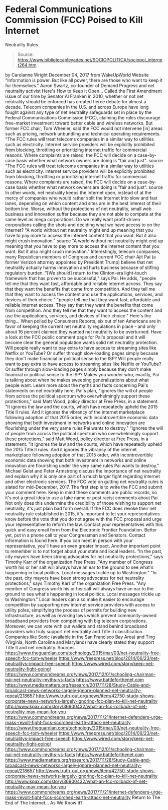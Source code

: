 # Federal Communications Commission (FCC) Poised to Kill Internet 
Neutrality Rules

> Source: https://www.bibliotecapleyades.net/SOCIOPOLITICA/sociopol_internet264.htm

by Carolanne Wright December 04, 2017 from WakeUpWorld Website
"Information is power.
But like all power,
there are those who want to keep it
for themselves."
Aaron Swartz,
co-founder of Demand Progress
and net neutrality activist
Here's How to Keep it Open...
Called the First Amendment issue of our time by Senator Al Franken in 2010, whether or not net neutrality should be enforced has created fierce debate for almost a decade.
Telecom companies in the U.S. and across Europe have long fought against any type of net neutrality safeguards set in place by the Federal Communications Commission (FCC), claiming the rules discourage free-market investment toward better cable and wireless networks.
But former FCC chair, Tom Wheeler, said the FCC would not intervene [in] areas such as pricing, network unbundling and technical operating requirements.
"The FCC rules will treat telecoms companies in a similar way to utilities such as electricity. Internet service providers will be explicitly prohibited from blocking, throttling or prioritizing internet traffic for commercial reasons. Where complaints are raised, the FCC will decide on a case-by-case basis whether what network owners are doing is "fair and just". source
"The FCC rules will treat telecoms companies in a similar way to utilities such as electricity. Internet service providers will be explicitly prohibited from blocking, throttling or prioritizing internet traffic for commercial reasons.
Where complaints are raised, the FCC will decide on a case-by-case basis whether what network owners are doing is "fair and just".
source
In other words, net neutrality keeps the Internet open, instead of at the mercy of companies who would rather split the Internet into slow and fast lanes, depending on which content and sites are in the best interest of their bottom line.
Worse, without the protections of net neutrality, small web business and innovation suffer because they are not able to compete at the same level as mega corporations.
Do we really want profit-driven corporations calling the shots and deciding what we have access to on the Internet?
"A world without net neutrality might end up meaning that you have to pay more to access the internet content that you want. But it also might crush innovation." source
"A world without net neutrality might end up meaning that you have to pay more to access the internet content that you want. But it also might crush innovation."
Interestingly, telecom companies, many Republican members of Congress and current FCC chair Ajit Pai (a former Verizon attorney appointed by President Trump) believe that net neutrality actually harms innovation and hurts business because of stifling regulatory burden.
"[We should] return to the Clinton-era light-touch framework that has proven to be successful," says Pai.
He adds,
"people tell me that they want fast, affordable and reliable internet access. They say that they want the benefits that come from competition. And they tell me that they want to access the content and use the applications, services, and devices of their choice."
"people tell me that they want fast, affordable and reliable internet access.
They say that they want the benefits that come from competition. And they tell me that they want to access the content and use the applications, services, and devices of their choice."
Here's the thing...
When polled by Consumers Reports, six out of ten Americans are in favor of keeping the current net neutrality regulations in place - and only about 16 percent claimed they wanted net neutrality to be overturned.
Have a look at the FCC public comment page for Pai's proposal and it will become clear the general population wants solid net neutrality protection.
Will people really want to pay extra to have access to streaming sites like Netflix or YouTube? Or suffer through slow-loading pages simply because they don't make financial or political sense to the ISP?
Will people really want to pay extra to have access to streaming sites like Netflix or YouTube?
Or suffer through slow-loading pages simply because they don't make financial or political sense to the ISP?
Makes you wonder who, exactly, Pai is talking about when he makes sweeping generalizations about what people want.
Learn more about the myths and facts concerning Pai's statements on net neutrality here.
Pai's plan,
"ignores the will of people from across the political spectrum who overwhelmingly support these protections," said Matt Wood, policy director at Free Press, in a statement. "It ignores the law and the courts, which have repeatedly upheld the 2015 Title II rules. And it ignores the vibrancy of the internet marketplace following adoption of that 2015 order, with incontrovertible economic data showing that both investment in networks and online innovation are flourishing under the very same rules Pai wants to destroy."
"ignores the will of people from across the political spectrum who overwhelmingly support these protections," said Matt Wood, policy director at Free Press, in a statement.
"It ignores the law and the courts, which have repeatedly upheld the 2015 Title II rules.
And it ignores the vibrancy of the internet marketplace following adoption of that 2015 order, with incontrovertible economic data showing that both investment in networks and online innovation are flourishing under the very same rules Pai wants to destroy."
Michael Geist and Peter Armstrong
discuss the importance of net neutrality
and explain why it is only one part
of a much larger fight regarding internet
and other electronic services.
The FCC vote on gutting net neutrality rules is slated for mid-December, 2017.
The first step is to write the FCC and submit your comment here.
Keep in mind these comments are public records, so it's not a great idea to use a fake name or post racist comments about Pai. Not only does this undermine the credibility of those wishing to support net neutrality, it's just plain bad form overall.
If the FCC does revoke their net neutrality rule established in 2015, it's important to let your representatives know before the vote that you do not agree with the FCC proposal and urge your representative to reform the law.
Contact your representatives with this quick and easy email form from the Electronic Frontier Foundation.
Better yet, put in a phone call to your Congressman and Senators. Contact information is found here. If you can meet in person with your representative, you'll have an even greater impact.
Another important point to remember is to not forget about your state and local leaders.
"In the past, city mayors have been strong advocates for net neutrality protections," says Timothy Karr of the organization Free Press. "Any member of Congress worth his or her salt will always have an ear to the ground to see what's happening in local politics. Local messages trickle up to Washington."
"In the past, city mayors have been strong advocates for net neutrality protections," says Timothy Karr of the organization Free Press.
"Any member of Congress worth his or her salt will always have an ear to the ground to see what's happening in local politics. Local messages trickle up to Washington."
Local leaders can also make it easier to encourage competition by supporting new internet service providers with access to utility poles, simplifying the process of permits for building new infrastructure, as well as revoking laws which prevent community-owned broadband providers from competing with big telecom corporations.
Moreover, we can vote with our wallets and stand behind broadband providers who truly support net neutrality and Title II classification.
Companies like Sonic (available in the San Francisco Bay Area) and Ting (Virginia, North Carolina and Maryland) have clearly stated they support Title II and net neutrality.
Sources
https://www.theguardian.com/technology/2015/mar/03/net-neutrality-free-speech-fcc-tom-wheeler https://www.freepress.net/blog/2014/06/23/net-neutralitys-impact-free-speech https://www.wired.com/story/keep-net-neutrality-fight-going/ https://www.commondreams.org/views/2017/12/01/schooling-chairman-pai-net-neutrality-myths-vs-facts https://www.battleforthenet.com https://www.mediamatters.org/research/2017/11/28/Study-Cable-and-broadcast-news-networks-largely-ignore-planned-net-neutrality-repeal/218657 http://www.truth-out.org/news/item/42750-study-shows-corporate-news-networks-largely-ignoring-fcc-plan-to-kill-net-neutrality http://www.kpax.com/story/36900432/what-an-fcc-rollback-of-net-neutrality-may-mean-for-you https://www.commondreams.org/news/2017/11/21/internet-defenders-urge-mass-revolt-fight-fccs-scorched-earth-attack-net-neutrality
https://www.theguardian.com/technology/2015/mar/03/net-neutrality-free-speech-fcc-tom-wheeler
https://www.freepress.net/blog/2014/06/23/net-neutralitys-impact-free-speech
https://www.wired.com/story/keep-net-neutrality-fight-going/
https://www.commondreams.org/views/2017/12/01/schooling-chairman-pai-net-neutrality-myths-vs-facts
https://www.battleforthenet.com
https://www.mediamatters.org/research/2017/11/28/Study-Cable-and-broadcast-news-networks-largely-ignore-planned-net-neutrality-repeal/218657
http://www.truth-out.org/news/item/42750-study-shows-corporate-news-networks-largely-ignoring-fcc-plan-to-kill-net-neutrality
http://www.kpax.com/story/36900432/what-an-fcc-rollback-of-net-neutrality-may-mean-for-you
https://www.commondreams.org/news/2017/11/21/internet-defenders-urge-mass-revolt-fight-fccs-scorched-earth-attack-net-neutrality
Return to The End of The Internet... As We Know It?
